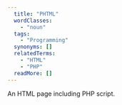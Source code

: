 ```yaml
---
  title: "PHTML"
  wordClasses: 
    - "noun"
  tags: 
    - "Programming"
  synonyms: []
  relatedTerms: 
    - "HTML"
    - "PHP"
  readMore: []
---
```

An HTML page including PHP script.
